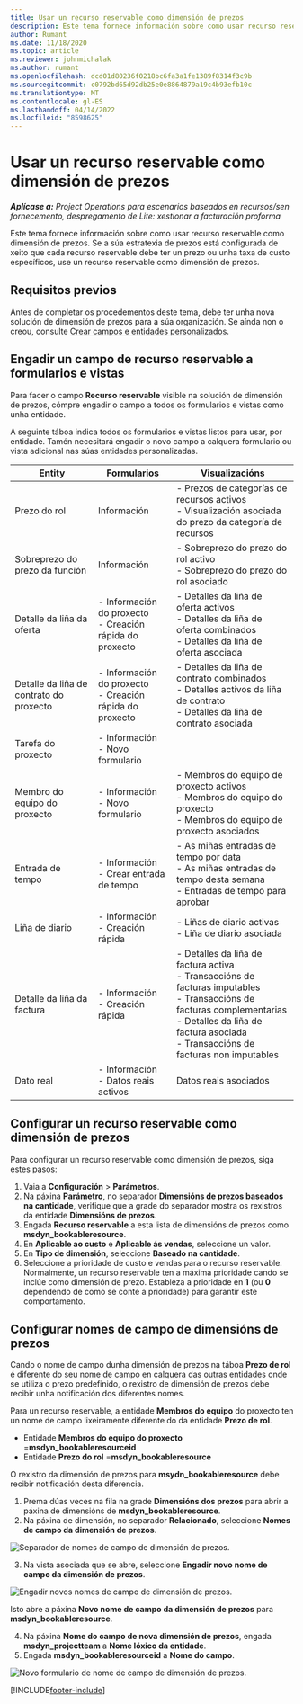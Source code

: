 ```yaml
---
title: Usar un recurso reservable como dimensión de prezos
description: Este tema fornece información sobre como usar recurso reservable como dimensión de prezos.
author: Rumant
ms.date: 11/18/2020
ms.topic: article
ms.reviewer: johnmichalak
ms.author: rumant
ms.openlocfilehash: dcd01d80236f0218bc6fa3a1fe1389f8314f3c9b
ms.sourcegitcommit: c0792bd65d92db25e0e8864879a19c4b93efb10c
ms.translationtype: MT
ms.contentlocale: gl-ES
ms.lasthandoff: 04/14/2022
ms.locfileid: "8598625"
---
```

# <a name="use-a-bookable-resource-as-a-pricing-dimension"></a>Usar un recurso reservable como dimensión de prezos

 _**Aplícase a:** Project Operations para escenarios baseados en recursos/sen fornecemento, despregamento de Lite: xestionar a facturación proforma_ 

Este tema fornece información sobre como usar recurso reservable como dimensión de prezos. Se a súa estratexia de prezos está configurada de xeito que cada recurso reservable debe ter un prezo ou unha taxa de custo específicos, use un recurso reservable como dimensión de prezos.

## <a name="prerequisites"></a>Requisitos previos
Antes de completar os procedementos deste tema, debe ter unha nova solución de dimensión de prezos para a súa organización. Se aínda non o creou, consulte [Crear campos e entidades personalizados](../pricing-costing/create-custom-fields-entities-pricing-dimensions.md).

## <a name="add-the-bookable-resource-field-to-forms-and-views"></a>Engadir un campo de recurso reservable a formularios e vistas
Para facer o campo **Recurso reservable** visible na solución de dimensión de prezos, cómpre engadir o campo a todos os formularios e vistas como unha entidade.

A seguinte táboa indica todos os formularios e vistas listos para usar, por entidade. Tamén necesitará engadir o novo campo a calquera formulario ou vista adicional nas súas entidades personalizadas.

|   Entity        | Formularios   |Visualizacións        |
| ------------------------------|---------------------------------|----------------------------------|
|  Prezo do rol| Información | - Prezos de categorías de recursos activos<br> - Visualización asociada do prezo da categoría de recursos |
|  Sobreprezo do prezo da función| Información| - Sobreprezo do prezo do rol activo<br>- Sobreprezo do prezo do rol asociado |
|  Detalle da liña da oferta| - Información do proxecto<br>- Creación rápida do proxecto| - Detalles da liña de oferta activos<br>- Detalles da liña de oferta combinados<br>- Detalles da liña de oferta asociada |
|  Detalle da liña de contrato do proxecto| - Información do proxecto<br>- Creación rápida do proxecto| - Detalles da liña de contrato combinados<br>- Detalles activos da liña de contrato<br>- Detalles da liña de contrato asociada |
|  Tarefa do proxecto| - Información<br>- Novo formulario| &nbsp; |
|  Membro do equipo do proxecto| - Información<br>- Novo formulario| - Membros do equipo de proxecto activos<br>- Membros do equipo do proxecto<br>- Membros do equipo de proxecto asociados |
|  Entrada de tempo| - Información<br>- Crear entrada de tempo| - As miñas entradas de tempo por data<br>- As miñas entradas de tempo desta semana<br>- Entradas de tempo para aprobar|
|  Liña de diario| - Información<br>- Creación rápida| - Liñas de diario activas<br>- Liña de diario asociada |
|  Detalle da liña da factura| - Información<br>- Creación rápida| - Detalles da liña de factura activa<br>- Transaccións de facturas imputables<br>- Transaccións de facturas complementarias<br>- Detalles da liña de factura asociada <br>- Transaccións de facturas non imputables|
|  Dato real| - Información<br>- Datos reais activos| Datos reais asociados |

## <a name="set-up-a-bookable-resource-as-a-pricing-dimension"></a>Configurar un recurso reservable como dimensión de prezos
Para configurar un recurso reservable como dimensión de prezos, siga estes pasos:

1. Vaia a **Configuración** > **Parámetros**. 
2. Na páxina **Parámetro**, no separador **Dimensións de prezos baseados na cantidade**, verifique que a grade do separador mostra os rexistros da entidade **Dimensións de prezos**. 
2. Engada **Recurso reservable** a esta lista de dimensións de prezos como **msdyn_bookableresource**. 
3. En **Aplicable ao custo** e **Aplicable ás vendas**, seleccione un valor.
4. En **Tipo de dimensión**, seleccione **Baseado na cantidade**. 
5. Seleccione a prioridade de custo e vendas para o recurso reservable. Normalmente, un recurso reservable ten a máxima prioridade cando se inclúe como dimensión de prezo. Estableza a prioridade en **1** (ou **0** dependendo de como se conte a prioridade) para garantir este comportamento.

## <a name="set-up-pricing-dimension-field-names"></a>Configurar nomes de campo de dimensións de prezos

Cando o nome de campo dunha dimensión de prezos na táboa **Prezo de rol** é diferente do seu nome de campo en calquera das outras entidades onde se utiliza o prezo predefinido, o rexistro de dimensión de prezos debe recibir unha notificación dos diferentes nomes.  

Para un recurso reservable, a entidade **Membros do equipo** do proxecto ten un nome de campo lixeiramente diferente do da entidade **Prezo de rol**. 

 - Entidade **Membros do equipo do proxecto** =**msdyn_bookableresourceid**
 - Entidade **Prezo do rol** =**msdyn_bookableresource**

O rexistro da dimensión de prezos para **msydn_bookableresource** debe recibir notificación desta diferencia.

1. Prema dúas veces na fila na grade **Dimensións dos prezos** para abrir a páxina de dimensións de **msdyn_bookableresource**.
2. Na páxina de dimensión, no separador **Relacionado**, seleccione **Nomes de campo da dimensión de prezos**.

  ![Separador de nomes de campo de dimensión de prezos.](media/PD-fieldname.png)

3. Na vista asociada que se abre, seleccione **Engadir novo nome de campo da dimensión de prezos**.

  ![Engadir novos nomes de campo de dimensión de prezos.](media/Add-NewPD-fieldname.png)

  Isto abre a páxina **Novo nome de campo da dimensión de prezos** para **msdyn_bookableresource**. 

4. Na páxina **Nome do campo de nova dimensión de prezos**, engada **msdyn_projectteam** a **Nome lóxico da entidade**.
5. Engada **msdyn_bookableresourceid** a **Nome do campo**.

 ![Novo formulario de nome de campo de dimensión de prezos.](media/PD-fieldname-Added.png)


[!INCLUDE[footer-include](../includes/footer-banner.md)]